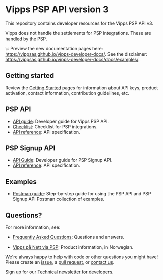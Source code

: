 <!-- START_METADATA
---
title: Introduction
sidebar_position: 1
---
END_METADATA -->

# Vipps PSP API version 3

This repository contains developer resources for the Vipps PSP API v3.

Vipps does not handle the settlements for PSP integrations. These are handled by the PSP.

<!-- START_COMMENT -->

💥 Preview the new documentation pages here: <https://vippsas.github.io/vipps-developer-docs/>.
See the disclaimer: <https://vippsas.github.io/vipps-developer-docs/docs/examples/>.

<!-- END_COMMENT -->

## Getting started

Review the [Getting Started](https://github.com/vippsas/vipps-developers/blob/master/vipps-getting-started.md) pages for information about API keys, product activation, contact information, contribution guidelines, etc.

## PSP API

* [API guide](vipps-psp-api.md): Developer guide for Vipps PSP API.
* [Checklist](vipps-psp-api-checklist.md): Checklist for PSP integrations.
* [API reference](https://vippsas.github.io/vipps-developer-docs/api/psp): API specification.

## PSP Signup API

* [API Guide](vipps-psp-signup-api.md): Developer guide for PSP Signup API.
* [API reference](https://vippsas.github.io/vipps-developer-docs/api/psp-signup): API specification.

## Examples

* [Postman guide](vipps-psp-postman.md): Step-by-step guide for using the PSP API and PSP Signup API Postman collection of examples.

## Questions?

For more information, see:

* [Frequently Asked Questions](vipps-psp-api-faq.md): Questions and answers.

* [Vipps på Nett via PSP](https://vipps.no/produkter-og-tjenester/bedrift/ta-betalt-paa-nett/ta-betalt-paa-nett/#kom-i-gang-med-vipps-pa-nett-category-2): Product information, in Norwegian.

We're always happy to help with code or other questions you might have!
Please create an [issue](https://github.com/vippsas/vipps-psp-api/issues),
a [pull request](https://github.com/vippsas/vipps-psp-api/pulls),
or [contact us](https://github.com/vippsas/vipps-developers/blob/master/contact.md).

Sign up for our [Technical newsletter for developers](https://github.com/vippsas/vipps-developers/tree/master/newsletters).
